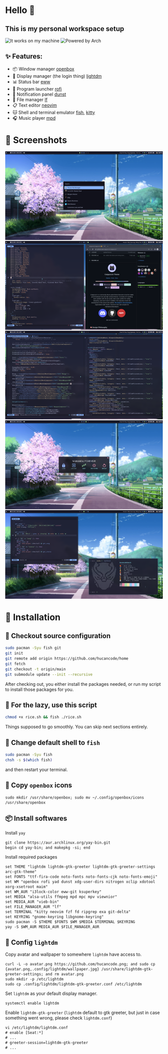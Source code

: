# Hello 👋 

## This is my personal workspace setup
![It works on my machine](https://shields.io/badge/works_on-my_machine-black?style=for-the-badge&logo=gnome-terminal&logoColor=F0F0F0) 
![Powered by Arch](https://shields.io/badge/powered_by-arch-skyblue?style=for-the-badge&logo=arch-linux&logoColor=F0F0F0)

## ✨ Features:
- 📦 Window manager [openbox](https://wiki.archlinux.org/title/openbox)
- 🔑 Display manager (the login thing) [lightdm](https://wiki.archlinux.org/title/lightdm)
- 📊 Status bar [eww](https://github.com/elkowar/eww)
- 🚀 Program launcher [rofi](https://wiki.archlinux.org/title/rofi)
- 🔔 Notification panel [dunst](https://wiki.archlinux.org/title/dunst)
- 📂 File manager [lf](https://github.com/gokcehan/lf)
- 📋 Text editor [neovim](https://neovim.io/)
- 🐱 Shell and terminal emulator [fish](https://wiki.archlinux.org/title/fish), [kitty](https://wiki.archlinux.org/title/Kitty)
- 🎧 Music player [mpd](https://wiki.archlinux.org/title/Music_Player_Daemon)
# 👀 Screenshots
![](Pictures/Screenshots/1.png)
![](Pictures/Screenshots/2.png)
![](Pictures/Screenshots/3.png)
![](Pictures/Screenshots/4.png)
![](Pictures/Screenshots/5.png)
# 🚀 Installation
## 🐌 Checkout source configuration
```bash
sudo pacman -Syu fish git
git init
git remote add origin https://github.com/hucancode/home
git fetch
git checkout -t origin/main
git submodule update --init --recursive
```
After checking out, you either install the packages needed, or run my script to install those packages for you.
## 🐌 For the lazy, use this script
```bash
chmod +x rice.sh && fish ./rice.sh
```
Things supposed to go smoothly. You can skip next sections entirely.
## 🐚 Change default shell to `fish`
```bash
sudo pacman -Syu fish
chsh -s $(which fish)
```
and then restart your terminal.
## 🌾 Copy `openbox` icons
```fish
sudo mkdir /usr/share/openbox; sudo mv ~/.config/openbox/icons /usr/share/openbox
```
## 📦 Install softwares
Install `yay`
```fish
git clone https://aur.archlinux.org/yay-bin.git
begin cd yay-bin; and makepkg -si; end
```
Install required packages
```fish
set THEME "lightdm lightdm-gtk-greeter lightdm-gtk-greeter-settings arc-gtk-theme"
set FONTS "ttf-fira-code noto-fonts noto-fonts-cjk noto-fonts-emoji"
set WM "openbox rofi yad dunst xdg-user-dirs nitrogen xclip xdotool xorg-xsetroot maim"
set WM_AUR "i3lock-color eww-git ksuperkey"
set MEDIA "alsa-utils ffmpeg mpd mpc mpv viewnior"
set MEDIA_AUR "vieb-bin"
set FILE_MANAGER_AUR "lf"
set TERMINAL "kitty neovim fzf fd ripgrep exa git-delta"
set KEYRING "gnome-keyring libgnome-keyring"
sudo pacman -S $THEME $FONTS $WM $MEDIA $TERMINAL $KEYRING
yay -S $WM_AUR MEDIA_AUR $FILE_MANAGER_AUR
```
## 🔑 Config `lightdm`
Copy avatar and wallpaper to somewhere `lightdm` have access to.
```fish
curl -L -o avatar.png https://github.com/hucancode.png; and sudo cp {avatar.png,.config/lightdm/wallpaper.jpg} /usr/share/lightdm-gtk-greeter-settings; and rm avatar.png
sudo mkdir -p /etc/lightdm
sudo cp .config/lightdm/lightdm-gtk-greeter.conf /etc/lightdm
```
Set `lightdm` as your default display manager.
```fish
systemctl enable lightdm
```
Enable `lightdm-gtk-greeter` (`lightdm` default to gtk greeter, but just in case something went wrong, please check `lightdm.conf`)
```fish
vi /etc/lightdm/lightdm.conf
# enable [Seat:*]
# ...
# greeter-session=lightdm-gtk-greeter
# ...
```
